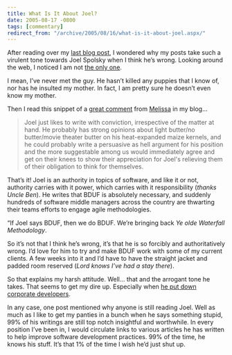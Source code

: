 ```yaml
---
title: What Is It About Joel?
date: 2005-08-17 -0800
tags: [commentary]
redirect_from: "/archive/2005/08/16/what-is-it-about-joel.aspx/"
---
```


After reading over my [last blog post](https://haacked.com/archive/2005/08/17/misunderstanding-agile-design.aspx/), I wondered why my posts take such a virulent tone towards Joel Spolsky when I think he’s wrong. Looking around the web, I noticed I am not [the only one](http://www.lazycoder.com/weblog/index.php/archives/2005/08/18/why-are-people-still-listening-to-joel/).

I mean, I’ve never met the guy. He hasn’t killed any puppies that I know of, nor has he insulted my mother. In fact, I am pretty sure he doesn’t even know my mother.

Then I read this snippet of a [great comment](https://haacked.com/archive/2005/08/18/9536.aspx#9538) from [Melissa](http://blogginmynoggin.blogspot.com/) in my blog...

> Joel just likes to write with conviction, irrespective of the matter
> at hand. He probably has strong opinions about light butter/no
> butter/movie theater butter on his heat-expanded maize kernels, and he
> could probably write a persuasive as hell argument for his position
> and the more suggestable among us would immediately agree and get on
> their knees to show their appreciation for Joel's relieving them of
> their obligation to think for themselves.

That’s it! Joel is an authority in topics of software, and like it or not, authority carries with it power, which carries with it responsibility (*thanks Uncle Ben*). He writes that BDUF is absolutely necessary, and suddenly hundreds of software middle managers across the country are thwarting their teams efforts to engage agile methodologies.

“If Joel says BDUF, then we do BDUF. We’re bringing back *Ye olde Waterfall Methodology*.

So it’s not that I think he’s wrong, it’s that he is so forcibly and authoritatively wrong. I’d love for him to try and make BDUF work with some of my current clients. A few weeks into it and I’d have to have the straight jacket and padded room reserved (*Lord knows I’ve had a stay there*).

So that explains my harsh attitude. Well... that and the arrogant tone he takes. That seems to get my dire up. Especially when [he put down corporate developers](https://haacked.com/archive/2005/07/25/foot-in-mouth.aspx/).

In any case, one post mentioned why anyone is still reading Joel. Well as much as I like to get my panties in a bunch when he says something stupid, 99% of his writings are still top notch insightful and worthwhile. In every position I’ve been in, I would circulate links to various articles he has written to help improve software development practices. 99% of the time, he knows his stuff. It’s that 1% of the time I wish he’d just shut up.
